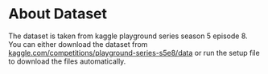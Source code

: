 # About Dataset
The dataset is taken from kaggle playground series season 5 episode 8.
You can either download the dataset from [kaggle.com/competitions/playground-series-s5e8/data](https://www.kaggle.com/competitions/playground-series-s5e8/data) or run the setup file to download the files automatically.